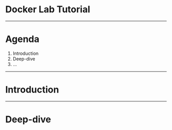 # Docker Lab Tutorial

---

# Agenda

1. Introduction
2. Deep-dive
3. ...

---

# Introduction

---

# Deep-dive
